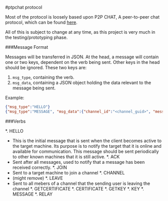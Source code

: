 #ptpchat protocol

Most of the protocol is loosely based upon P2P CHAT, A peer-to-peer chat protocol, which can be found [here][1].

All of this is subject to change at any time, as this project is very much in the testing/prototyping phase.

###Message Format 

Messages will be transferred in JSON. At the head, a message will contain one or two keys, dependent on the verb being sent. Other keys in the head should be ignored. These two keys are:

1. `msg_type`, containing the verb.
2. `msg_data`, containing a JSON object holding the data relevant to the message being sent. 

Example:

```json
{"msg_type":"HELLO"}
{"msg_type":"MESSAGE", "msg_data":{"channel_id":"<channel_guid>", "message":"<message>"}}
```

###Verbs

*. HELLO
 * This is the initial message that is sent when the client becomes active to the target machine. Its purpose is to notify the target that it is online and available for communication. This message should be sent periodically to other known machines that it is still active. 
*. ACK
 * Sent after all messages, used to notify that a message has been received correctly.
*. JOIN
 * Sent to a target machine to join a channel 
*. CHANNEL
 * (might remove)
*. LEAVE
 * Sent to all mebers of a channel that the sending user is leaving the channel
*. GETCERTIFICATE
*. CERTIFICATE
*. GETKEY
*. KEY
*. MESSAGE
*. RELAY


[1]: https://tools.ietf.org/html/draft-strauss-p2p-chat-08